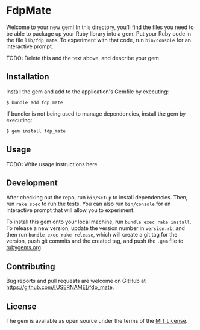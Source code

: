 # FdpMate

Welcome to your new gem! In this directory, you'll find the files you need to be able to package up your Ruby library into a gem. Put your Ruby code in the file `lib/fdp_mate`. To experiment with that code, run `bin/console` for an interactive prompt.

TODO: Delete this and the text above, and describe your gem

## Installation

Install the gem and add to the application's Gemfile by executing:

    $ bundle add fdp_mate

If bundler is not being used to manage dependencies, install the gem by executing:

    $ gem install fdp_mate

## Usage

TODO: Write usage instructions here

## Development

After checking out the repo, run `bin/setup` to install dependencies. Then, run `rake spec` to run the tests. You can also run `bin/console` for an interactive prompt that will allow you to experiment.

To install this gem onto your local machine, run `bundle exec rake install`. To release a new version, update the version number in `version.rb`, and then run `bundle exec rake release`, which will create a git tag for the version, push git commits and the created tag, and push the `.gem` file to [rubygems.org](https://rubygems.org).

## Contributing

Bug reports and pull requests are welcome on GitHub at https://github.com/[USERNAME]/fdp_mate.

## License

The gem is available as open source under the terms of the [MIT License](https://opensource.org/licenses/MIT).
